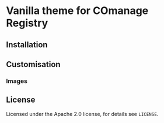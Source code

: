 # Vanilla theme for COmanage Registry

[//]: # (Insert one ore more screenshots here)

## Installation

[//]: # (How to install theme using admin UI)

## Customisation

### Images

[//]: # (How to replace vanilla logo and favicon)

## License

Licensed under the Apache 2.0 license, for details see `LICENSE`.
